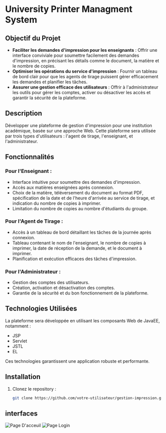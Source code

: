 # University Printer Managment System 

## Objectif du Projet

- **Faciliter les demandes d'impression pour les enseignants** : Offrir une interface conviviale pour soumettre facilement des demandes d'impression, en précisant les détails comme le document, la matière et le nombre de copies.
- **Optimiser les opérations du service d'impression** : Fournir un tableau de bord clair pour que les agents de tirage puissent gérer efficacement les demandes et planifier les tâches.
- **Assurer une gestion efficace des utilisateurs** : Offrir à l'administrateur les outils pour gérer les comptes, activer ou désactiver les accès et garantir la sécurité de la plateforme.

## Description

Développer une plateforme de gestion d'impression pour une institution académique, basée sur une approche Web. Cette plateforme sera utilisée par trois types d'utilisateurs : l'agent de tirage, l'enseignant, et l'administrateur.

## Fonctionnalités

### Pour l'Enseignant :
- Interface intuitive pour soumettre des demandes d'impression.
- Accès aux matières enseignées après connexion.
- Choix de la matière, téléversement du document au format PDF, spécification de la date et de l'heure d'arrivée au service de tirage, et indication du nombre de copies à imprimer.
- Limitation du nombre de copies au nombre d'étudiants du groupe.

### Pour l'Agent de Tirage :
- Accès à un tableau de bord détaillant les tâches de la journée après connexion.
- Tableau contenant le nom de l'enseignant, le nombre de copies à imprimer, la date de réception de la demande, et le document à imprimer.
- Planification et exécution efficaces des tâches d'impression.

### Pour l'Administrateur :
- Gestion des comptes des utilisateurs.
- Création, activation et désactivation des comptes.
- Garantie de la sécurité et du bon fonctionnement de la plateforme.

## Technologies Utilisées

La plateforme sera développée en utilisant les composants Web de JavaEE, notamment :
- JSP
- Servlet
- JSTL
- EL

Ces technologies garantissent une application robuste et performante.

## Installation

1. Clonez le repository :
   ```sh
   git clone https://github.com/votre-utilisateur/gestion-impression.git](https://github.com/DERBALIKhayreddine/UniversityPrinterManagment

## interfaces 
![Page D'acceuil]([https://url-to-image.com/image.jpg](https://github.com/DERBALIKhayreddine/UniversityPrinterManagment/blob/main/capture%20projet%20jee/acceuil.png))
![Page Login]([https://url-to-image.com/image.jpg](https://github.com/DERBALIKhayreddine/UniversityPrinterManagment/blob/main/capture%20projet%20jee/login.png))


